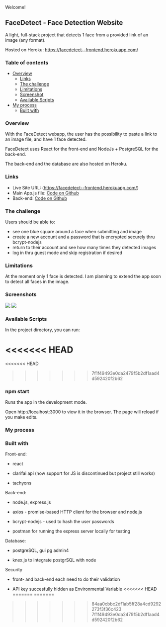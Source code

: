 Welcome!

## FaceDetect - Face Detection Website

A light, full-stack project that detects 1 face from a provided link of an image (any format).

Hosted on Heroku: https://facedetect--frontend.herokuapp.com/

### Table of contents

- [Overview](#overview)
  - [Links](#links)
  - [The challenge](#the-challenge)
  - [Limitations](#Limitations)
  - [Screenshot](#screenshot)
  - [Available Scripts](#available-scripts)
- [My process](#my-process)
  - [Built with](#built-with)

### Overview

With the FaceDetect webapp, the user has the possibility to paste a link to an image file, and have 1 face detected.

FaceDetect uses React for the front-end and NodeJs + PostgreSQL for the back-end.

The back-end and the database are also hosted on Heroku.

### Links

- Live Site URL: (https://facedetect--frontend.herokuapp.com/)
- Main App.js file: [Code on Github](https://github.com/AK-Developorama/facedetect-frontend/blob/master/src/App.js)
- Back-end: [Code on Github](https://github.com/AK-Developorama/facedect-api)

### The challenge

Users should be able to:

- see one blue square around a face when submitting and image
- create a new account and a password that is encrypted securely thru bcrypt-nodejs
- return to their account and see how many times they detected images
- log in thru guest mode and skip registration if desired

### Limitations

At the moment only 1 face is detected. I am planning to extend the app soon to detect all faces in the image.

### Screenshots

![](https://res.cloudinary.com/dwtu8mm8m/image/upload/v1636921787/images/facedetect_app3_v5kaii.jpg)
![](https://res.cloudinary.com/dwtu8mm8m/image/upload/v1636922083/images/facedetect_app_in_action_rmfp7k.jpg)

### Available Scripts

In the project directory, you can run:

<<<<<<< HEAD
=======
<<<<<<< HEAD
>>>>>>> 7f1f49493e0da2479f5b2df1aad4d592420f2b62
### npm start

Runs the app in the development mode.

Open http://localhost:3000 to view it in the browser. The page will reload if you make edits.

### My process

### Built with

Front-end:

- react

- clarifai api (now support for JS is discontinued but project still works)

- tachyons

Back-end:

- node.js, express.js
- axios - promise-based HTTP client for the browser and node.js
- bcrypt-nodejs - used to hash the user passwords

- postman for running the express server locally for testing

Database:

- postgreSQL, gui pg admin4

- knex.js to integrate postgrSQL with node

Security

- front- and back-end each need to do their validation

- API key succesfully hidden as Environmental Variable
<<<<<<< HEAD
=======
=======
>>>>>>> 84aa0cbbc2df1ab5ff28a4cd9292273f3f36c423
>>>>>>> 7f1f49493e0da2479f5b2df1aad4d592420f2b62
